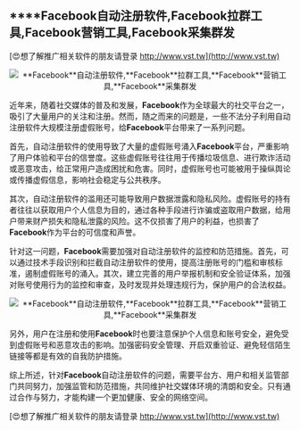 ## ****Facebook**自动注册软件,**Facebook**拉群工具,**Facebook**营销工具,**Facebook**采集群发**

[😍想了解推广相关软件的朋友请登录 http://www.vst.tw](http://www.vst.tw)

 <center><img src="https://vst.tw/MP4/tuiguang/png/1.png" alt="**Facebook**自动注册软件,**Facebook**拉群工具,**Facebook**营销工具,**Facebook**采集群发"></center>

近年来，随着社交媒体的普及和发展，**Facebook**作为全球最大的社交平台之一，吸引了大量用户的关注和注册。然而，随之而来的问题是，一些不法分子利用自动注册软件大规模注册虚假账号，给**Facebook**平台带来了一系列问题。

首先，自动注册软件的使用导致了大量的虚假账号涌入**Facebook**平台，严重影响了用户体验和平台的信誉度。这些虚假账号往往用于传播垃圾信息、进行欺诈活动或恶意攻击，给正常用户造成困扰和危害。同时，虚假账号也可能被用于操纵舆论或传播虚假信息，影响社会稳定与公共秩序。

其次，自动注册软件的滥用还可能导致用户数据泄露和隐私风险。虚假账号的持有者往往以获取用户个人信息为目的，通过各种手段进行诈骗或盗取用户数据，给用户带来财产损失和隐私泄露的风险。这不仅损害了用户的利益，也损害了**Facebook**作为平台的可信度和声誉。

针对这一问题，**Facebook**需要加强对自动注册软件的监控和防范措施。首先，可以通过技术手段识别和拦截自动注册软件的使用，提高注册账号的门槛和审核标准，遏制虚假账号的涌入。其次，建立完善的用户举报机制和安全验证体系，加强对账号使用行为的监控和审查，及时发现并处理违规行为，保护用户的合法权益。

 <center><img src="https://vst.tw/MP4/tuiguang/png/5.png" alt="**Facebook**自动注册软件,**Facebook**拉群工具,**Facebook**营销工具,**Facebook**采集群发"></center>

另外，用户在注册和使用**Facebook**时也要注意保护个人信息和账号安全，避免受到虚假账号和恶意攻击的影响。加强密码安全管理、开启双重验证、避免轻信陌生链接等都是有效的自我防护措施。

综上所述，针对**Facebook**自动注册软件的问题，需要平台方、用户和相关监管部门共同努力，加强监管和防范措施，共同维护社交媒体环境的清朗和安全。只有通过合作与努力，才能构建一个更加健康、安全的网络空间。

[😍想了解推广相关软件的朋友请登录 http://www.vst.tw](http://www.vst.tw)



